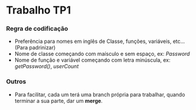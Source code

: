 # Trabalho TP1


### Regra de codificação

- Preferência para nomes em inglês de Classe, funções, variáveis, etc... (Para padrinizar)
- Nome de classe começando com maísculo e sem espaço, ex: *Password*
- Nome de função e variável começando com letra minúscula, ex: *getPassword()*, *userCount*


### Outros
- Para facilitar, cada um terá uma branch própria para trabalhar, quando terminar a sua parte, dar um **merge**.

